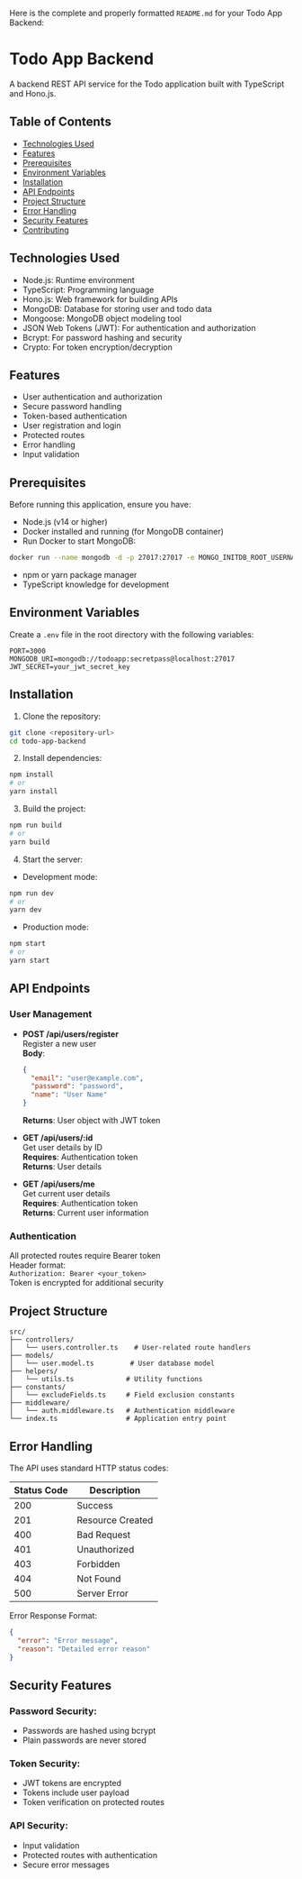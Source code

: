 Here is the complete and properly formatted `README.md` for your Todo App Backend:

# Todo App Backend

A backend REST API service for the Todo application built with TypeScript and Hono.js.

## Table of Contents

- [Technologies Used](#technologies-used)
- [Features](#features)
- [Prerequisites](#prerequisites)
- [Environment Variables](#environment-variables)
- [Installation](#installation)
- [API Endpoints](#api-endpoints)
- [Project Structure](#project-structure)
- [Error Handling](#error-handling)
- [Security Features](#security-features)
- [Contributing](#contributing)

## Technologies Used

- Node.js: Runtime environment
- TypeScript: Programming language
- Hono.js: Web framework for building APIs
- MongoDB: Database for storing user and todo data
- Mongoose: MongoDB object modeling tool
- JSON Web Tokens (JWT): For authentication and authorization
- Bcrypt: For password hashing and security
- Crypto: For token encryption/decryption

## Features

- User authentication and authorization
- Secure password handling
- Token-based authentication
- User registration and login
- Protected routes
- Error handling
- Input validation

## Prerequisites

Before running this application, ensure you have:

- Node.js (v14 or higher)
- Docker installed and running (for MongoDB container)
- Run Docker to start MongoDB:

```bash
docker run --name mongodb -d -p 27017:27017 -e MONGO_INITDB_ROOT_USERNAME=todoapp -e MONGO_INITDB_ROOT_PASSWORD=secretpass mongo
```

- npm or yarn package manager
- TypeScript knowledge for development

## Environment Variables

Create a `.env` file in the root directory with the following variables:

```env
PORT=3000
MONGODB_URI=mongodb://todoapp:secretpass@localhost:27017
JWT_SECRET=your_jwt_secret_key
```

## Installation

1. Clone the repository:

```bash
git clone <repository-url>
cd todo-app-backend
```

2. Install dependencies:

```bash
npm install
# or
yarn install
```

3. Build the project:

```bash
npm run build
# or
yarn build
```

4. Start the server:

- Development mode:

```bash
npm run dev
# or
yarn dev
```

- Production mode:

```bash
npm start
# or
yarn start
```

## API Endpoints

### User Management

- **POST /api/users/register**  
  Register a new user  
  **Body**:

  ```json
  {
    "email": "user@example.com",
    "password": "password",
    "name": "User Name"
  }
  ```

  **Returns**: User object with JWT token

- **GET /api/users/:id**  
  Get user details by ID  
  **Requires**: Authentication token  
  **Returns**: User details

- **GET /api/users/me**  
  Get current user details  
  **Requires**: Authentication token  
  **Returns**: Current user information

### Authentication

All protected routes require Bearer token  
Header format:  
`Authorization: Bearer <your_token>`  
Token is encrypted for additional security

## Project Structure

```text
src/
├── controllers/
│   └── users.controller.ts    # User-related route handlers
├── models/
│   └── user.model.ts         # User database model
├── helpers/
│   └── utils.ts             # Utility functions
├── constants/
│   └── excludeFields.ts     # Field exclusion constants
├── middleware/
│   └── auth.middleware.ts   # Authentication middleware
└── index.ts                 # Application entry point
```

## Error Handling

The API uses standard HTTP status codes:

| Status Code | Description      |
| ----------- | ---------------- |
| 200         | Success          |
| 201         | Resource Created |
| 400         | Bad Request      |
| 401         | Unauthorized     |
| 403         | Forbidden        |
| 404         | Not Found        |
| 500         | Server Error     |

Error Response Format:

```json
{
  "error": "Error message",
  "reason": "Detailed error reason"
}
```

## Security Features

### Password Security:

- Passwords are hashed using bcrypt
- Plain passwords are never stored

### Token Security:

- JWT tokens are encrypted
- Tokens include user payload
- Token verification on protected routes

### API Security:

- Input validation
- Protected routes with authentication
- Secure error messages
